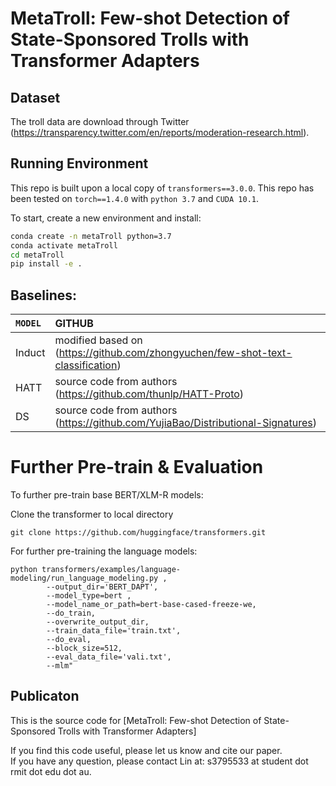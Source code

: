 # MetaTroll: Few-shot Detection of State-Sponsored Trolls with Transformer Adapters

## Dataset
The troll data are download through Twitter (https://transparency.twitter.com/en/reports/moderation-research.html).


## Running Environment
This repo is built upon a local copy of `transformers==3.0.0`.
This repo has been tested on `torch==1.4.0` with `python 3.7` and `CUDA 10.1`.

To start, create a new environment and install: 
```bash
conda create -n metaTroll python=3.7
conda activate metaTroll
cd metaTroll
pip install -e .
```


## Baselines:


| `MODEL` | GITHUB |
| :---- | :---------- |
| Induct | modified based on (https://github.com/zhongyuchen/few-shot-text-classification) |
| HATT | source code from authors (https://github.com/thunlp/HATT-Proto) |
| DS | source code from authors (https://github.com/YujiaBao/Distributional-Signatures) |

# Further Pre-train & Evaluation
To further pre-train base BERT/XLM-R models:

Clone the transformer to local directory
```
git clone https://github.com/huggingface/transformers.git
```


For further pre-training the language models:
```
python transformers/examples/language-modeling/run_language_modeling.py ,
        --output_dir='BERT_DAPT',
        --model_type=bert ,
        --model_name_or_path=bert-base-cased-freeze-we,
        --do_train,
        --overwrite_output_dir,
        --train_data_file='train.txt',
        --do_eval,
        --block_size=512,
        --eval_data_file='vali.txt',
        --mlm"
```


## Publicaton
This is the source code for 
[MetaTroll: Few-shot Detection of State-Sponsored Trolls with Transformer Adapters]


If you find this code useful, please let us know and cite our paper.  
If you have any question, please contact Lin at: s3795533 at student dot rmit dot edu dot au.

